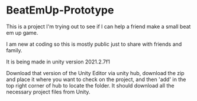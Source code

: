 # BeatEmUp-Prototype

This is a project I'm trying out to see if I can help a friend make a small beat em up game.

I am new at coding so this is mostly public just to share with friends and family.

It is being made in unity version 2021.2.7f1

Download that version of the Unity Editor via unity hub, download the zip and place it where you want to check on the project, and then 'add' in the top right corner of hub to locate the folder. It should download all the necessary project files from Unity.
